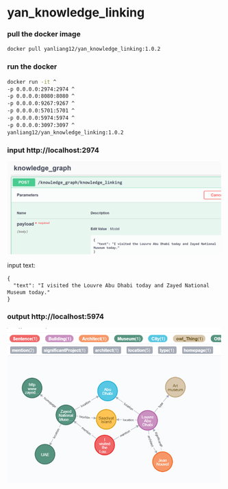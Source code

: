 # yan_knowledge_linking

### pull the docker image

```bash
docker pull yanliang12/yan_knowledge_linking:1.0.2
```

### run the docker 

```bash
docker run -it ^
-p 0.0.0.0:2974:2974 ^
-p 0.0.0.0:8080:8080 ^
-p 0.0.0.0:9267:9267 ^
-p 0.0.0.0:5701:5701 ^
-p 0.0.0.0:5974:5974 ^
-p 0.0.0.0:3097:3097 ^
yanliang12/yan_knowledge_linking:1.0.2
```


### input http://localhost:2974

<img src="WeChat%20Screenshot_20211209224431.png" width="500">

input text:

```
{
  "text": "I visited the Louvre Abu Dhabi today and Zayed National Museum today."
}
```

### output http://localhost:5974


<img src="WeChat%20Screenshot_20211209224203.png" width="500">
